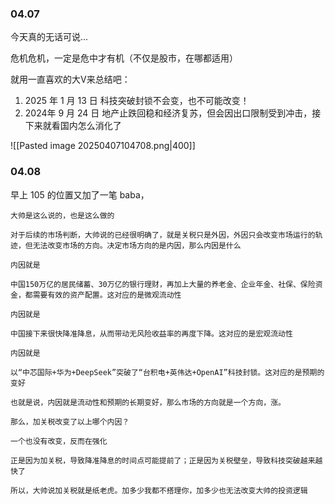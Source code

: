 
### 04.07

今天真的无话可说...

危机危机，一定是危中才有机（不仅是股市，在哪都适用）

就用一直喜欢的大V来总结吧：
1.  2025 年 1 月 13 日 科技突破封锁不会变，也不可能改变！
2.  2024年 9 月 24 日 地产止跌回稳和经济复苏，但会因出口限制受到冲击，接下来就看国内怎么消化了

![[Pasted image 20250407104708.png|400]]

### 04.08

早上 105 的位置又加了一笔 baba，



```
大帅是这么说的，也是这么做的  
  
对于后续的市场判断，大帅说的已经很明确了，就是关税只是外因，外因只会改变市场运行的轨迹，但无法改变市场的方向。决定市场方向的是内因，那么内因是什么  
  
内因就是  
  
中国150万亿的居民储蓄、30万亿的银行理财，再加上大量的养老金、企业年金、社保、保险资金，都需要有效的资产配置。这对应的是微观流动性  
  
内因就是  
  
中国接下来很快降准降息，从而带动无风险收益率的再度下降。这对应的是宏观流动性  
  
内因就是  
  
以“中芯国际+华为+DeepSeek”突破了“台积电+英伟达+OpenAI”科技封锁。这对应的是预期的变好  
  
也就是说，内因就是流动性和预期的长期变好，那么市场的方向就是一个方向，涨。  
  
那么，加关税改变了以上哪个内因？  
  
一个也没有改变，反而在强化  
  
正是因为加关税，导致降准降息的时间点可能提前了；正是因为关税壁垒，导致科技突破越来越快了  
  
所以，大帅说加关税就是纸老虎。加多少我都不搭理你，加多少也无法改变大帅的投资逻辑

```